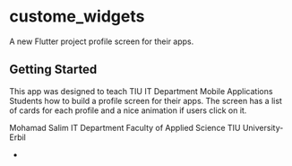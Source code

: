 # custome_widgets

A new Flutter project profile screen for their apps.

## Getting Started
This app was designed to teach TIU IT Department Mobile Applications Students how to build a profile screen for their apps. 
The screen has a list of cards for each profile and a nice animation if users click on it.


Mohamad Salim
IT Department 
Faculty of Applied Science
TIU University- Erbil

-

